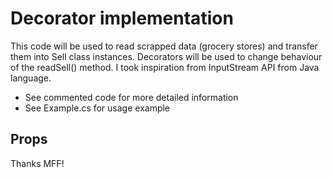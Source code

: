 # Decorator implementation

This code will be used to read scrapped data (grocery stores) and transfer them into Sell class instances. Decorators will be used to change behaviour of the readSell() method. I took inspiration from InputStream API from Java language.
- See commented code for more detailed information
- See Example.cs for usage example

## Props
Thanks MFF!